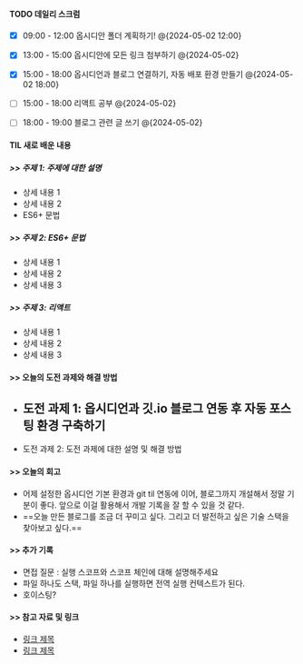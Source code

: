 
#### TODO 데일리 스크럼

- [x] 09:00 - 12:00 옵시디안 폴더 계획하기! @{2024-05-02 12:00}
- [x] 13:00 - 15:00 옵시디안에 모든 링크 첨부하기 @{2024-05-02}
- [x] 15:00 - 18:00 옵시디언과 블로그 연결하기, 자동 배포 환경 만들기 @{2024-05-02 18:00}
- [ ] 15:00 - 18:00 리액트 공부 @{2024-05-02}
- [ ] 18:00 - 19:00 블로그 관련 글 쓰기 @{2024-05-02}


#### TIL 새로 배운 내용
##### >> 주제 1: 주제에 대한 설명

- 상세 내용 1
- 상세 내용 2
- ES6+ 문법

##### >> 주제 2: ES6+ 문법

- 상세 내용 1
- 상세 내용 2
- 상세 내용 3

##### >> 주제 3: 리액트

- 상세 내용 1
- 상세 내용 2
- 상세 내용 3

#### >> 오늘의 도전 과제와 해결 방법

- 도전 과제 1: 옵시디언과 깃.io 블로그 연동 후 자동 포스팅 환경 구축하기
	- 
- 도전 과제 2: 도전 과제에 대한 설명 및 해결 방법

#### >> 오늘의 회고

- 어제 설정한 옵시디언 기본 환경과 git til 연동에 이어, 블로그까지 개설해서 정말 기분이 좋다. 앞으로 이걸 활용해서 개발 기록을 잘 할 수 있을 것 같다.
- ==오늘 만든 블로그를 조금 더 꾸미고 싶다. 그리고 더 발전하고 싶은 기술 스택을 찾아보고 싶다.==

#### >> 추가 기록

- 면접 질문 : 실행 스코프와 스코프 체인에 대해 설명해주세요
- 파일 하나도 스택, 파일 하나를 실행하면 전역 실행 컨텍스트가 된다.
- 호이스팅?

#### >> 참고 자료 및 링크
- [링크 제목](URL)
- [링크 제목](URL)


